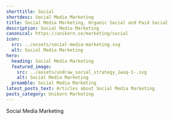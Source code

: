 ```yaml
---
shorttitle: Social
shortdesc: Social Media Marketing
title: Social Media Marketing, Organic Social and Paid Social
description: Social Media Marketing
canonical: https://unikorn.se/marketing/social
icon:
  src: ../assets/social-media-marketing.svg
  alt: Social Media Marketing
hero:
  heading: Social Media Marketing
  featured_image:
    src: ../assets/undraw_social_strategy_1wuq-1-.svg
    alt: Social Media Marketing
  preamble: Social Media Marketing
latest_posts_text: Articles about Social Media Marketing
posts_category: Unikorn Marketing
---
```

Social Media Marketing